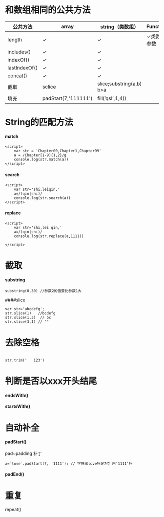 # 和数组相同的公共方法

|公共方法|array|string（类数组）|Function|
|----|----|-----|-----|
|length|✓|✓|✓类数组参数|
|includes()|✓|✓||
|indexOf()|✓|✓||
|lastIndexOf()|✓|✓||
|concat()|✓|✓||
|截取|sclice|slice;substring(a,b) b>a||
|填充|padStart(7,'111111')|fill(’qsl’,1,4))|

# String的匹配方法

#### match

    <script>
        var str = 'Chapter00,Chapter1,Chapter99'
        a = /Chapter[1-9]{1,2}/g
        console.log(str.match(a))
    </script>
#### search

    <script>
        var str='shi,leiqin,'
        a=/(qin|shi)/
        console.log(str.search(a))
    </script>

#### replace
    <script>
        var str='shi,lei qin,'
        a=/(qin|shi)/
        console.log(str.replace(a,1111))

    </script>
# 截取
#### substring
```
substring(0,30) //参数2的值要比参数1大
```

####slice

```
var str='abcdefg'; 
str.slice(1)   //bcdefg      
str.slice(1,3)  // bc
str.slice(3,1) // ""
```

# 去除空格

```

str.trim('   123')
```

# 判断是否以xxx开头结尾


#### endsWith()

#### startsWith()

# 自动补全
#### padStart()
pad~padding 补丁

    a=`love`.padStart(7, '1111'); // 字符串love补足7位 用‘1111’补
#### padEnd()

# 重复
repeat()


